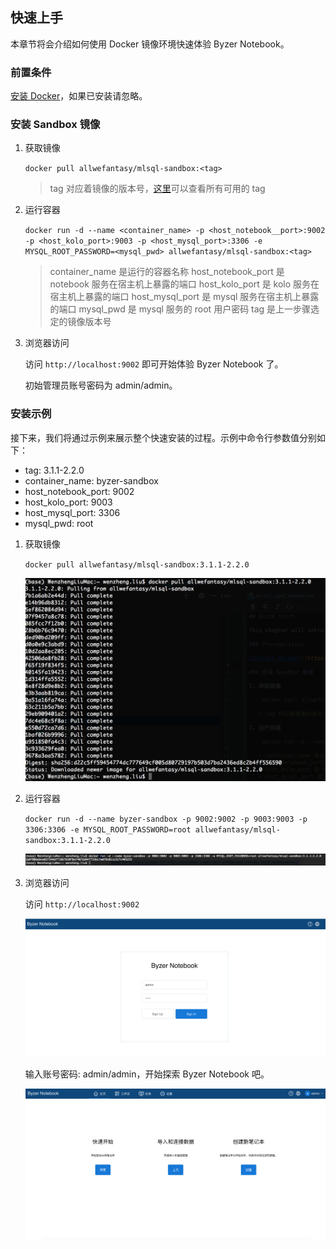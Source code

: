 ## 快速上手

本章节将会介绍如何使用 Docker 镜像环境快速体验 Byzer Notebook。

### 前置条件

[安装 Docker](!https://www.docker.com/products/docker-desktop)，如果已安装请忽略。

### 安装 Sandbox 镜像

1. 获取镜像

   `docker pull allwefantasy/mlsql-sandbox:<tag>`
   
   > tag 对应着镜像的版本号，[这里](!https://hub.docker.com/r/allwefantasy/mlsql-sandbox/tags)可以查看所有可用的 tag
   
2. 运行容器

   `docker run -d --name <container_name> -p <host_notebook__port>:9002 -p <host_kolo_port>:9003 -p <host_mysql_port>:3306 -e MYSQL_ROOT_PASSWORD=<mysql_pwd> allwefantasy/mlsql-sandbox:<tag>`
   
   > container_name 是运行的容器名称
   > host_notebook_port 是 notebook 服务在宿主机上暴露的端口
   > host_kolo_port 是 kolo 服务在宿主机上暴露的端口
   > host_mysql_port 是 mysql 服务在宿主机上暴露的端口
   > mysql_pwd 是 mysql 服务的 root 用户密码
   > tag 是上一步骤选定的镜像版本号
   
3. 浏览器访问

   访问 `http://localhost:9002` 即可开始体验 Byzer Notebook 了。
   
   初始管理员账号密码为 admin/admin。
   
### 安装示例

接下来，我们将通过示例来展示整个快速安装的过程。示例中命令行参数值分别如下：

- tag: 3.1.1-2.2.0
- container_name: byzer-sandbox
- host_notebook_port: 9002
- host_kolo_port: 9003
- host_mysql_port: 3306
- mysql_pwd: root

1. 获取镜像

   `docker pull allwefantasy/mlsql-sandbox:3.1.1-2.2.0`
   
   ![fetch_image](https://raw.githubusercontent.com/byzer-org/byzer-doc/main/byzer-notebook/zh-cn/introduction/images/fetch_sandbox_image.png)
   
2. 运行容器

   `docker run -d --name byzer-sandbox -p 9002:9002 -p 9003:9003 -p 3306:3306 -e MYSQL_ROOT_PASSWORD=root allwefantasy/mlsql-sandbox:3.1.1-2.2.0`

   ![run_container](https://raw.githubusercontent.com/byzer-org/byzer-doc/main/byzer-notebook/zh-cn/introduction/images/run_sandbox_container.png)


3. 浏览器访问

   访问 `http://localhost:9002`
   
   ![visit_notebook](https://raw.githubusercontent.com/byzer-org/byzer-doc/main/byzer-notebook/zh-cn/introduction/images/visit_notebook.png)
   
   输入账号密码: admin/admin，开始探索 Byzer Notebook 吧。
   
   ![explore_notebook](https://raw.githubusercontent.com/byzer-org/byzer-doc/main/byzer-notebook/zh-cn/introduction/images/explore_notebook_cn.png)
    
   
   

   